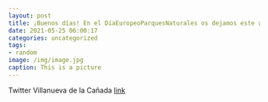 ```yaml
---
layout: post
title: ¡Buenos días! En el DíaEuropeoParquesNaturales os dejamos este 📹 del Parque Regional del Curso Medio del Río Guadarrama, un esp...
date: 2021-05-25 06:00:17
categories: uncategorized
tags:
- random
image: /img/image.jpg
caption: This is a picture
---
```

Twitter Villanueva de la Cañada [link](https://twitter.com/AytoVDLCanada/status/1396737969143287815)
